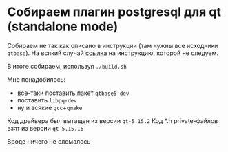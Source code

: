 # Собираем плагин postgresql для qt (standalone mode)

Собираем не так как описано в инструкции (там нужны все исходники `qtbase`).
На всякий случай [ссылка](https://doc.qt.io/qt-6/sql-driver.html#qpsql-for-postgresql-version-7-3-and-above) на инструкцию, которой не следуем.

В итоге собираем, используя `./build.sh`

Мне понадобилось:
- все-таки поставить пакет `qtbase5-dev`
- поставить `libpq-dev`
- ну и всякие `gcc`+`qmake`

Код драйвера был вытащен из версии `qt-5.15.2`
Код *.h private-файлов взят из версии `qt-5.15.16`

Вроде ничего не сломалось